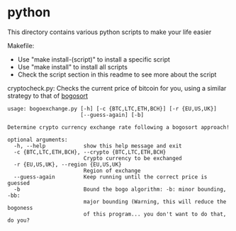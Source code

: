 # python
This directory contains various python scripts to make your life easier

Makefile:

- Use "make install-(script)" to install a specific script
- Use "make install" to install all scripts
- Check the script section in this readme to see more about the script

cryptocheck.py:
Checks the current price of bitcoin for you, using a similar strategy to that of [bogosort](https://en.wikipedia.org/wiki/Bogosort)

```
usage: bogoexchange.py [-h] [-c {BTC,LTC,ETH,BCH}] [-r {EU,US,UK}]
                       [--guess-again] [-b]

Determine crypto currency exchange rate following a bogosort approach!

optional arguments:
  -h, --help            show this help message and exit
  -c {BTC,LTC,ETH,BCH}, --crypto {BTC,LTC,ETH,BCH}
                        Crypto currency to be exchanged
  -r {EU,US,UK}, --region {EU,US,UK}
                        Region of exchange
  --guess-again         Keep running until the correct price is guessed
  -b                    Bound the bogo algorithm: -b: minor bounding, -bb:
                        major bounding (Warning, this will reduce the bogoness
                        of this program... you don't want to do that, do you?
```	
